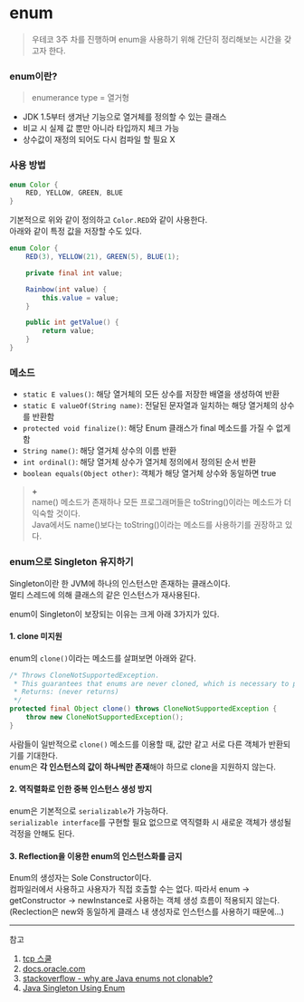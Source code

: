 # enum
> 우테코 3주 차를 진행하며 enum을 사용하기 위해 간단히 정리해보는 시간을 갖고자 한다.

### enum이란?
> enumerance type = 열거형

- JDK 1.5부터 생겨난 기능으로 열거체를 정의할 수 있는 클래스
- 비교 시 실제 값 뿐만 아니라 타입까지 체크 가능
- 상수값이 재정의 되어도 다시 컴파일 할 필요 X

### 사용 방법

```java
enum Color {
    RED, YELLOW, GREEN, BLUE
}
```

기본적으로 위와 같이 정의하고 `Color.RED`와 같이 사용한다.  
아래와 같이 특정 값을 저장할 수도 있다.

```java
enum Color {
    RED(3), YELLOW(21), GREEN(5), BLUE(1);

    private final int value;

    Rainbow(int value) {
        this.value = value;
    }

    public int getValue() {
        return value;
    }
}
```

### 메소드
- `static E values()`: 해당 열거체의 모든 상수를 저장한 배열을 생성하여 반환
- `static E valueOf(String name)`: 전달된 문자열과 일치하는 해당 열거체의 상수를 반환함
- `protected void finalize()`: 해당 Enum 클래스가 final 메소드를 가질 수 없게 함
- `String name()`: 해당 열거체 상수의 이름 반환
- `int ordinal()`: 해당 열거체 상수가 열거체 정의에서 정의된 순서 반환
- `boolean equals(Object other)`: 객체가 해당 열거체 상수와 동일하면 true

> **+**  
> name() 메소드가 존재하나 모든 프로그래머들은 toString()이라는 메소드가 더 익숙할 것이다.  
> Java에서도 name()보다는 toString()이라는 메소드를 사용하기를 권장하고 있다.

### enum으로 Singleton 유지하기
Singleton이란 한 JVM에 하나의 인스턴스만 존재하는 클래스이다.  
멀티 스레드에 의해 클래스의 같은 인스턴스가 재사용된다.  

enum이 Singleton이 보장되는 이유는 크게 아래 3가지가 있다.

#### 1. clone 미지원
enum의 `clone()`이라는 메소드를 살펴보면 아래와 같다.

```java
/* Throws CloneNotSupportedException.
 * This guarantees that enums are never cloned, which is necessary to preserve their "singleton" status.
 * Returns: (never returns)
 */
protected final Object clone() throws CloneNotSupportedException {
    throw new CloneNotSupportedException();
}
```

사람들이 일반적으로 `clone()` 메소드를 이용할 때, 값만 같고 서로 다른 객체가 반환되기를 기대한다.  
enum은 **각 인스턴스의 값이 하나씩만 존재**해야 하므로 clone을 지원하지 않는다.
<br>

#### 2. 역직렬화로 인한 중복 인스턴스 생성 방지

enum은 기본적으로 `serializable`가 가능하다.  
`serializable interface`를 구현할 필요 없으므로 역직렬화 시 새로운 객체가 생성될 걱정을 안해도 된다.
<br>

#### 3. Reflection을 이용한 enum의 인스턴스화를 금지  

Enum의 생성자는 Sole Constructor이다.  
컴파일러에서 사용하고 사용자가 직접 호출할 수는 없다.
따라서 enum -> getConstructor -> newInstance로 사용하는 객체 생성 흐름이 적용되지 않는다.  
(Reclection은 new와 동일하게 클래스 내 생성자로 인스턴스를 사용하기 때문에...)

***
참고
1. [tcp 스쿨](http://www.tcpschool.com/java/java_api_enum)
2. [docs.oracle.com](https://docs.oracle.com/javase/9/docs/api/java/lang/Enum.html)
3. [stackoverflow - why are Java enums not clonable?](https://stackoverflow.com/questions/1803503/why-are-java-enums-not-clonable)
4. [Java Singleton Using Enum](https://dzone.com/articles/java-singletons-using-enum)
